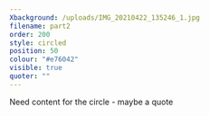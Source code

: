 ```yaml
---
Xbackground: /uploads/IMG_20210422_135246_1.jpg
filename: part2
order: 200
style: circled
position: 50
colour: "#e76042"
visible: true
quoter: ""
---
```

Need content for the circle - maybe a quote